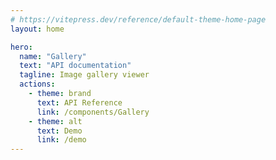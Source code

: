 ```yaml
---
# https://vitepress.dev/reference/default-theme-home-page
layout: home

hero:
  name: "Gallery"
  text: "API documentation"
  tagline: Image gallery viewer
  actions:
    - theme: brand
      text: API Reference
      link: /components/Gallery
    - theme: alt
      text: Demo
      link: /demo
---
```

